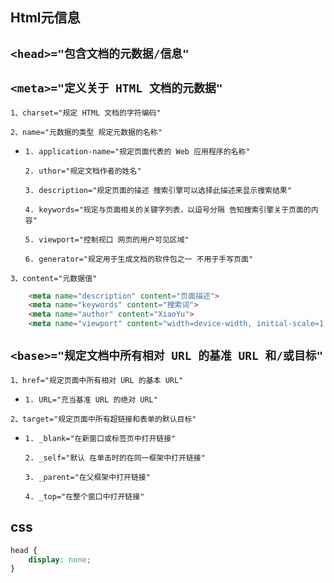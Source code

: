 ## Html元信息

`<head>="包含文档的元数据/信息"`
--

`<meta>="定义关于 HTML 文档的元数据"`
--
`1、charset="规定 HTML 文档的字符编码"`

`2、name="元数据的类型 规定元数据的名称"`

- `1. application-name="规定页面代表的 Web 应用程序的名称"`

  `2. uthor="规定文档作者的姓名"`

  `3. description="规定页面的描述 搜索引擎可以选择此描述来显示搜索结果"`

  `4. keywords="规定与页面相关的关键字列表，以逗号分隔 告知搜索引擎关于页面的内容"`

  `5. viewport="控制视口 网页的用户可见区域"`

  `6. generator="规定用于生成文档的软件包之一 不用于手写页面"`

`3、content="元数据值"`

```html
    <meta name="description" content="页面描述">
    <meta name="keywords" content="搜索词">
    <meta name="author" content="XiaoYu">
    <meta name="viewport" content="width=device-width, initial-scale=1.0">
```

`<base>="规定文档中所有相对 URL 的基准 URL 和/或目标"`
--

`1、href="规定页面中所有相对 URL 的基本 URL"`

- `1. URL="充当基准 URL 的绝对 URL"`

`2、target="规定页面中所有超链接和表单的默认目标"`

- `1. _blank="在新窗口或标签页中打开链接"`

  `2. _self="默认 在单击时的在同一框架中打开链接"`

  `3. _parent="在父框架中打开链接"`

  `4. _top="在整个窗口中打开链接"`

## css

```css
head {
    display: none;
}
```
